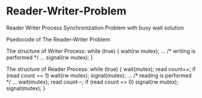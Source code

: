 # Reader-Writer-Problem
Reader Writer Process Synchronization Problem with busy wait solution

Psedocode of The Reader-Writer Problem

The structure of Writer Process:
while (true) {
  wait(rw mutex);
  ...
  /* writing is performed */
  ...
  signal(rw mutex);
}

The structure of Reader Process:
while (true) {
  wait(mutex);
  read count++;
  if (read count == 1)
    wait(rw mutex);
  signal(mutex);
  ...
  /* reading is performed */
  ...
  wait(mutex);
  read count--;
  if (read count == 0)
    signal(rw mutex);
  signal(mutex);
}
